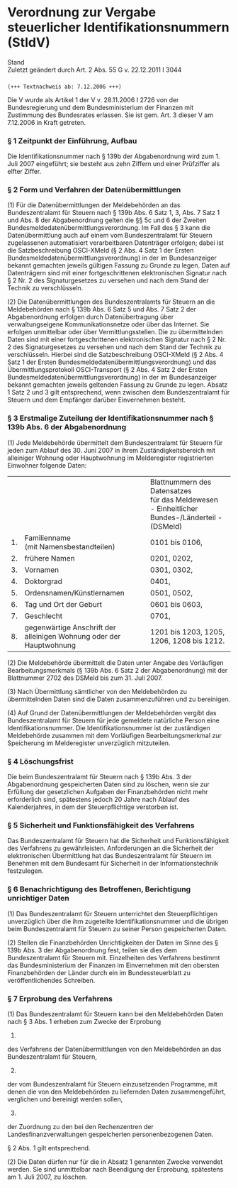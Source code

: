 Verordnung zur Vergabe steuerlicher Identifikationsnummern (StIdV)
==================================================================

Stand  
Zuletzt geändert durch Art. 2 Abs. 55 G v. 22.12.2011 I 3044

### 

```
(+++ Textnachweis ab: 7.12.2006 +++)
```

Die V wurde als Artikel 1 der V v. 28.11.2006 I 2726 von der Bundesregierung und dem Bundesministerium der Finanzen mit Zustimmung des Bundesrates erlassen. Sie ist gem. Art. 3 dieser V am 7.12.2006 in Kraft getreten.

### § 1 Zeitpunkt der Einführung, Aufbau

Die Identifikationsnummer nach § 139b der Abgabenordnung wird zum 1. Juli 2007 eingeführt; sie besteht aus zehn Ziffern und einer Prüfziffer als elfter Ziffer.

### § 2 Form und Verfahren der Datenübermittlungen

(1) Für die Datenübermittlungen der Meldebehörden an das Bundeszentralamt für Steuern nach § 139b Abs. 6 Satz 1, 3, Abs. 7 Satz 1 und Abs. 8 der Abgabenordnung gelten die §§ 5c und 6 der Zweiten Bundesmeldedatenübermittlungsverordnung. Im Fall des § 3 kann die Datenübermittlung auch auf einem vom Bundeszentralamt für Steuern zugelassenen automatisiert verarbeitbaren Datenträger erfolgen; dabei ist die Satzbeschreibung OSCI-XMeld (§ 2 Abs. 4 Satz 1 der Ersten Bundesmeldedatenübermittlungsverordnung) in der im Bundesanzeiger bekannt gemachten jeweils gültigen Fassung zu Grunde zu legen. Daten auf Datenträgern sind mit einer fortgeschrittenen elektronischen Signatur nach § 2 Nr. 2 des Signaturgesetzes zu versehen und nach dem Stand der Technik zu verschlüsseln.

(2) Die Datenübermittlungen des Bundeszentralamts für Steuern an die Meldebehörden nach § 139b Abs. 6 Satz 5 und Abs. 7 Satz 2 der Abgabenordnung erfolgen durch Datenübertragung über verwaltungseigene Kommunikationsnetze oder über das Internet. Sie erfolgen unmittelbar oder über Vermittlungsstellen. Die zu übermittelnden Daten sind mit einer fortgeschrittenen elektronischen Signatur nach § 2 Nr. 2 des Signaturgesetzes zu versehen und nach dem Stand der Technik zu verschlüsseln. Hierbei sind die Satzbeschreibung OSCI-XMeld (§ 2 Abs. 4 Satz 1 der Ersten Bundesmeldedatenübermittlungsverordnung) und das Übermittlungsprotokoll OSCI-Transport (§ 2 Abs. 4 Satz 2 der Ersten Bundesmeldedatenübermittlungsverordnung) in der im Bundesanzeiger bekannt gemachten jeweils geltenden Fassung zu Grunde zu legen. Absatz 1 Satz 2 und 3 gilt entsprechend, wenn zwischen dem Bundeszentralamt für Steuern und dem Empfänger darüber Einvernehmen besteht.

### § 3 Erstmalige Zuteilung der Identifikationsnummer nach § 139b Abs. 6 der Abgabenordnung

(1) Jede Meldebehörde übermittelt dem Bundeszentralamt für Steuern für jeden zum Ablauf des 30. Juni 2007 in ihrem Zuständigkeitsbereich mit alleiniger Wohnung oder Hauptwohnung im Melderegister registrierten Einwohner folgende Daten:

<table>
<tbody>
<tr class="odd">
<td> </td>
<td> </td>
<td>Blattnummern des Datensatzes<br />
für das Meldewesen<br />
- Einheitlicher Bundes-/Länderteil -<br />
(DSMeld)</td>
</tr>
<tr class="even">
<td>1.</td>
<td>Familienname<br />
(mit Namensbestandteilen)</td>
<td>0101 bis 0106,</td>
</tr>
<tr class="odd">
<td>2.</td>
<td>frühere Namen</td>
<td>0201, 0202,</td>
</tr>
<tr class="even">
<td>3.</td>
<td>Vornamen</td>
<td>0301, 0302,</td>
</tr>
<tr class="odd">
<td>4.</td>
<td>Doktorgrad</td>
<td>0401,</td>
</tr>
<tr class="even">
<td>5.</td>
<td>Ordensnamen/Künstlernamen</td>
<td>0501, 0502,</td>
</tr>
<tr class="odd">
<td>6.</td>
<td>Tag und Ort der Geburt</td>
<td>0601 bis 0603,</td>
</tr>
<tr class="even">
<td>7.</td>
<td>Geschlecht</td>
<td>0701,</td>
</tr>
<tr class="odd">
<td>8.</td>
<td>gegenwärtige Anschrift der alleinigen Wohnung oder der Hauptwohnung</td>
<td>1201 bis 1203, 1205, 1206, 1208 bis 1212.</td>
</tr>
</tbody>
</table>

(2) Die Meldebehörde übermittelt die Daten unter Angabe des Vorläufigen Bearbeitungsmerkmals (§ 139b Abs. 6 Satz 2 der Abgabenordnung) mit der Blattnummer 2702 des DSMeld bis zum 31. Juli 2007.

(3) Nach Übermittlung sämtlicher von den Meldebehörden zu übermittelnden Daten sind die Daten zusammenzuführen und zu bereinigen.

(4) Auf Grund der Datenübermittlungen der Meldebehörden vergibt das Bundeszentralamt für Steuern für jede gemeldete natürliche Person eine Identifikationsnummer. Die Identifikationsnummer ist der zuständigen Meldebehörde zusammen mit dem Vorläufigen Bearbeitungsmerkmal zur Speicherung im Melderegister unverzüglich mitzuteilen.

### § 4 Löschungsfrist

Die beim Bundeszentralamt für Steuern nach § 139b Abs. 3 der Abgabenordnung gespeicherten Daten sind zu löschen, wenn sie zur Erfüllung der gesetzlichen Aufgaben der Finanzbehörden nicht mehr erforderlich sind, spätestens jedoch 20 Jahre nach Ablauf des Kalenderjahres, in dem der Steuerpflichtige verstorben ist.

### § 5 Sicherheit und Funktionsfähigkeit des Verfahrens

Das Bundeszentralamt für Steuern hat die Sicherheit und Funktionsfähigkeit des Verfahrens zu gewährleisten. Anforderungen an die Sicherheit der elektronischen Übermittlung hat das Bundeszentralamt für Steuern im Benehmen mit dem Bundesamt für Sicherheit in der Informationstechnik festzulegen.

### § 6 Benachrichtigung des Betroffenen, Berichtigung unrichtiger Daten

(1) Das Bundeszentralamt für Steuern unterrichtet den Steuerpflichtigen unverzüglich über die ihm zugeteilte Identifikationsnummer und die übrigen beim Bundeszentralamt für Steuern zu seiner Person gespeicherten Daten.

(2) Stellen die Finanzbehörden Unrichtigkeiten der Daten im Sinne des § 139b Abs. 3 der Abgabenordnung fest, teilen sie dies dem Bundeszentralamt für Steuern mit. Einzelheiten des Verfahrens bestimmt das Bundesministerium der Finanzen im Einvernehmen mit den obersten Finanzbehörden der Länder durch ein im Bundessteuerblatt zu veröffentlichendes Schreiben.

### § 7 Erprobung des Verfahrens

(1) Das Bundeszentralamt für Steuern kann bei den Meldebehörden Daten nach § 3 Abs. 1 erheben zum Zwecke der Erprobung

1.  
des Verfahrens der Datenübermittlungen von den Meldebehörden an das Bundeszentralamt für Steuern,

2.  
der vom Bundeszentralamt für Steuern einzusetzenden Programme, mit denen die von den Meldebehörden zu liefernden Daten zusammengeführt, verglichen und bereinigt werden sollen,

3.  
der Zuordnung zu den bei den Rechenzentren der Landesfinanzverwaltungen gespeicherten personenbezogenen Daten.

§ 2 Abs. 1 gilt entsprechend.

(2) Die Daten dürfen nur für die in Absatz 1 genannten Zwecke verwendet werden. Sie sind unmittelbar nach Beendigung der Erprobung, spätestens am 1. Juli 2007, zu löschen.
